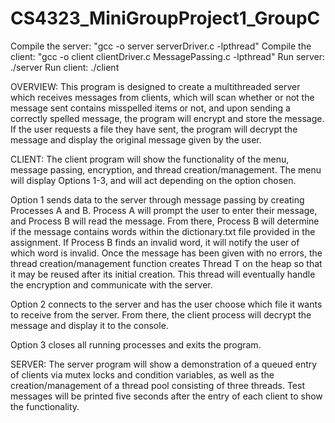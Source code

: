 # CS4323_MiniGroupProject1_GroupC

Compile the server: "gcc -o server serverDriver.c -lpthread"
Compile the client: "gcc -o client clientDriver.c MessagePassing.c -lpthread"
Run server: ./server
Run client: ./client

OVERVIEW: 
This program is designed to create a multithreaded server which receives messages from clients, 
which will scan whether or not the message sent contains misspelled items or not, 
and upon sending a correctly spelled message, the program will encrypt and store the message. 
If the user requests a file they have sent, the program will decrypt the 
message and display the original message given by the user. 

CLIENT:
The client program will show the functionality of the menu, message passing, encryption, and thread
creation/management. The menu will display Options 1-3, and will act 
depending on the option chosen. 

Option 1 sends data to the server through message passing by creating 
Processes A and B. Process A will prompt the user
to enter their message, and Process B will read the message. 
From there, Process B will determine if the message contains words
within the dictionary.txt file provided in the assignment. 
If Process B finds an invalid word, it will notify the user of which word is invalid.
Once the message has been given with no errors, the thread creation/management
function creates Thread T on the heap so that it may be reused after its initial creation. This thread
will eventually handle the encryption and communicate with the server.

Option 2 connects to the server and has the user choose which file it
wants to receive from the server. From there, the client process will 
decrypt the message and display it to the console. 

Option 3 closes all running processes and exits the program.

SERVER:
The server program will show a demonstration of a queued entry of clients via mutex locks and condition
variables, as well as the creation/management of a thread pool consisting of three threads. Test messages
will be printed five seconds after the entry of each client to show the functionality.
